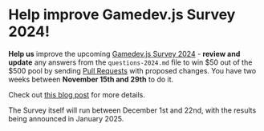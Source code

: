# Help improve Gamedev.js Survey 2024!

**Help us** improve the upcoming [Gamedev.js Survey 2024](https://gamedevjs.com/survey/2024/) - **review and update** any answers from the `questions-2024.md` file to win $50 out of the $500 pool by sending [Pull Requests](https://github.com/GamedevJS/Gamedev.js-Survey/pulls) with proposed changes. You have two weeks between **November 15th and 29th** to do it.

Check out [this blog post](https://gamedevjs.com/survey/help-improve-gamedev-js-survey-2024/) for more details.

The Survey itself will run between December 1st and 22nd, with the results being announced in January 2025.
